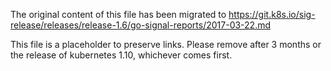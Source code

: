 The original content of this file has been migrated to https://git.k8s.io/sig-release/releases/release-1.6/go-signal-reports/2017-03-22.md

This file is a placeholder to preserve links. Please remove after 3 months or the release of kubernetes 1.10, whichever comes first.
